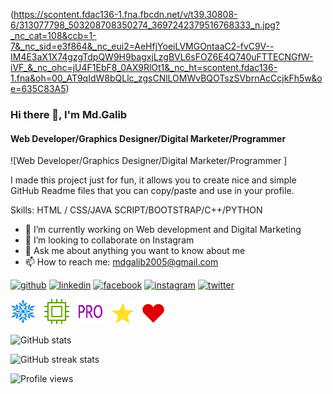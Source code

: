 (https://scontent.fdac136-1.fna.fbcdn.net/v/t39.30808-6/313077798_503208708350274_3697242379516768333_n.jpg?_nc_cat=108&ccb=1-7&_nc_sid=e3f864&_nc_eui2=AeHfjYoeiLVMGOntaaC2-fvC9V--IM4E3aX1X74gzgTdpQW9H9bagxjLzgBVL6sFOZ6E4Q740uFTTECNGfW-iVF_&_nc_ohc=jU4F1EbF8_0AX9RlOt1&_nc_ht=scontent.fdac136-1.fna&oh=00_AT9qIdW8bQLlc_zgsCNlLOMWvBQOTszSVbrnAcCcjkFh5w&oe=635C83A5)
### Hi there 👋, I'm Md.Galib
#### Web Developer/Graphics Designer/Digital Marketer/Programmer 
![Web Developer/Graphics Designer/Digital Marketer/Programmer ]

I made this project just for fun, it allows you to create nice and simple GitHub Readme files that you can copy/paste and use in your profile.

Skills:  HTML / CSS/JAVA SCRIPT/BOOTSTRAP/C++/PYTHON

- 🔭 I’m currently working on Web development and Digital Marketing 
- 👯 I’m looking to collaborate on Instagram 
- 💬 Ask me about anything you want to know about me 
- 📫 How to reach me: mdgalib2005@gmail.com 


[<img src='https://cdn.jsdelivr.net/npm/simple-icons@3.0.1/icons/github.svg' alt='github' height='40'>](https://github.com/Galib070)  [<img src='https://cdn.jsdelivr.net/npm/simple-icons@3.0.1/icons/linkedin.svg' alt='linkedin' height='40'>](https://www.linkedin.com/in/Galib070/)  [<img src='https://cdn.jsdelivr.net/npm/simple-icons@3.0.1/icons/facebook.svg' alt='facebook' height='40'>](https://www.facebook.com/Galib070)  [<img src='https://cdn.jsdelivr.net/npm/simple-icons@3.0.1/icons/instagram.svg' alt='instagram' height='40'>](https://www.instagram.com/galib.gs/)  [<img src='https://cdn.jsdelivr.net/npm/simple-icons@3.0.1/icons/twitter.svg' alt='twitter' height='40'>](https://twitter.com/Md_Galib_)  

<a href='https://archiveprogram.github.com/'><img src='https://raw.githubusercontent.com/acervenky/animated-github-badges/master/assets/acbadge.gif' width='40' height='40'></a> <a href='https://docs.github.com/en/developers'><img src='https://raw.githubusercontent.com/acervenky/animated-github-badges/master/assets/devbadge.gif' width='40' height='40'></a> <a href='https://github.com/pricing'><img src='https://raw.githubusercontent.com/acervenky/animated-github-badges/master/assets/pro.gif' width='40' height='40'></a> <a href='https://stars.github.com/'><img src='https://raw.githubusercontent.com/acervenky/animated-github-badges/master/assets/starbadge.gif' width='35' height='35'></a> <a href='https://docs.github.com/en/github/supporting-the-open-source-community-with-github-sponsors'><img src='https://raw.githubusercontent.com/acervenky/animated-github-badges/master/assets/sponsorbadge.gif' width='35' height='35'></a> 

![GitHub stats](https://github-readme-stats.vercel.app/api?username=Galib070&show_icons=true)  

![GitHub streak stats](https://github-readme-streak-stats.herokuapp.com/?user=Galib070)  

![Profile views](https://gpvc.arturio.dev/Galib070)  
